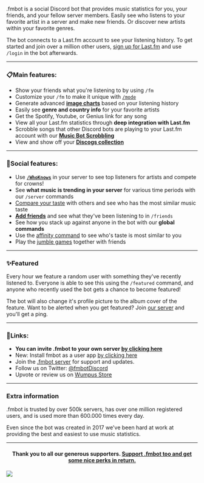 .fmbot is a social Discord bot that provides music statistics for you, your friends, and your fellow server members. Easily see who listens to your favorite artist in a server and make new friends. Or discover new artists within your favorite genres.

The bot connects to a Last.fm account to see your listening history. To get started and join over a million other users, [sign up for Last.fm](https://www.last.fm/join) and use `/login` in the bot afterwards.

---
### 📋Main features:

- Show your friends what you're listening to by using `/fm`
- Customize your `/fm` to make it unique with [`/mode`](/commands/#mode)
- Generate advanced [**image charts**](/commands/albums/#chart-c) based on your listening history
- Easily see **genre and country info** for your favorite artists
- Get the Spotify, Youtube, or Genius link for any song
- View all your Last.fm statistics through **deep integration with Last.fm**
- Scrobble songs that other Discord bots are playing to your Last.fm account with our [**Music Bot Scrobbling**](/botscrobbling/)
- View and show off your **[Discogs collection](/commands/discogs/)**

---
### 👥Social features:

- Use [**`/WhoKnows`**](/commands/artists/#whoknows-wk-w) in your server to see top listeners for artists and compete for crowns!
- See **what music is trending in your server** for various time periods with our `/server` commands
- [Compare your taste](/commands/artists/#taste-t) with others and see who has the most similar music taste
- [**Add friends**](/commands/friends/)  and see what they've been listening to in `/friends`
- See how you stack up against anyone in the bot with our **global commands**
- Use the [affinity command](/commands/artists/#affinity-aff) to see who's taste is most similar to you
- Play the [jumble games](/commands/games/) together with friends

---
### ✨Featured

Every hour we feature a random user with something they've recently listened to. Everyone is able to see this using the `/featured` command, and anyone who recently used the bot gets a chance to become featured!

The bot will also change it's profile picture to the album cover of the feature. Want to be alerted when you get featured? Join [our server](https://discord.gg/fmbot) and you'll get a ping.

---
### 🔗Links:

- **You can invite .fmbot to your own server [by clicking here](https://discord.com/oauth2/authorize?client_id=356268235697553409&permissions=275415092288&scope=applications.commands%20bot)**
- New: Install fmbot as a user app [by clicking here](https://discord.com/oauth2/authorize?client_id=356268235697553409&scope=applications.commands&integration_type=1)
- Join the [.fmbot server](https://discord.gg/fmbot) for support and updates.
- Follow us on Twitter: [@fmbotDiscord](https://twitter.com/fmbotDiscord)
- Upvote or review us on [Wumpus Store](https://wumpus.store/bot/356268235697553409)

---

### Extra information

.fmbot is trusted by over 500k servers, has over one million registered users, and is used more than 600.000 times every day.

Even since the bot was created in 2017 we've been hard at work at providing the best and easiest to use music statistics.

--- 

<h4 align="center">Thank you to all our generous supporters. <a href="/supporter">Support .fmbot too and get some nice perks in return.</a></h4> 

<a rel="noreferrer noopener" href="https://opencollective.com/fmbot" target="_blank"><img src="https://opencollective.com/fmbot/backers.svg?width=890&avatarHeight=32&button=false"></a>